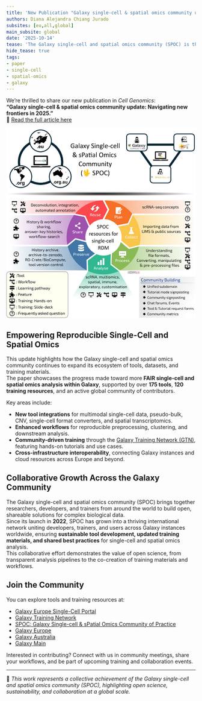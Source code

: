 ```yaml
---
title: 'New Publication "Galaxy single-cell & spatial omics community update: Navigating new frontiers in 2025"'
authors: Diana Alejandra Chiang Jurado
subsites: [eu,all,global]
main_subsite: global
date: '2025-10-14'
tease: 'The Galaxy single-cell and spatial omics community (SPOC) is thrilled to share the latest updates on tools, datasets, and collaborative initiatives driving open and reproducible single-cell and spatial omics research in 2025.'
hide_tease: true
tags:
- paper
- single-cell
- spatial-omics
- galaxy
---
```


We’re thrilled to share our new publication in *Cell Genomics*:  
**“Galaxy single-cell & spatial omics community update: Navigating new frontiers in 2025.”**  
📘 [Read the full article here](https://www.cell.com/cell-genomics/fulltext/S2666-979X(25)00261-7)

![Galaxy single-cell and spatial omics graphical abstract](graphical_abstract.jpg)

## Empowering Reproducible Single-Cell and Spatial Omics

This update highlights how the Galaxy single-cell and spatial omics community continues to expand its ecosystem of tools, datasets, and training materials.  
The paper showcases the progress made toward more **FAIR single-cell and spatial omics analysis within Galaxy**, supported by over **175 tools**, **120 training resources**, and an active global community of contributors.

Key areas include:
- **New tool integrations** for multimodal single-cell data, pseudo-bulk, CNV, single-cell format converters, and spatial transcriptomics.  
- **Enhanced workflows** for reproducible preprocessing, clustering, and downstream analysis.  
- **Community-driven training** through the [Galaxy Training Network (GTN)](https://training.galaxyproject.org/), featuring hands-on tutorials and use cases.  
- **Cross-infrastructure interoperability**, connecting Galaxy instances and cloud resources across Europe and beyond.

## Collaborative Growth Across the Galaxy Community

The Galaxy single-cell and spatial omics community (SPOC) brings together researchers, developers, and trainers from around the world to build open, shareable solutions for complex biological data.  
Since its launch in **2022**, SPOC has grown into a thriving international network uniting developers, trainers, and users across Galaxy instances worldwide, ensuring **sustainable tool development, updated training materials, and shared best practices** for single-cell and spatial omics analysis.  
This collaborative effort demonstrates the value of open science, from transparent analysis pipelines to the co-creation of training materials and workflows.

## Join the Community

You can explore tools and training resources at:
- [Galaxy Europe Single-Cell Portal](https://singlecell.usegalaxy.eu/)
- [Galaxy Training Network](https://training.galaxyproject.org/)
- [SPOC: Galaxy Single-cell & sPatial Omics Community of Practice](https://galaxyproject.org/community/sig/singlecell/)
- [Galaxy Europe](https://singlecell.usegalaxy.eu/)
- [Galaxy Australia](https://usegalaxy.org.au)
- [Galaxy Main](https://galaxy-main.usegalaxy.org)

Interested in contributing? Connect with us in community meetings, share your workflows, and be part of upcoming training and collaboration events.

---

🧬 *This work represents a collective achievement of the Galaxy single-cell and spatial omics community (SPOC), highlighting open science, sustainability, and collaboration at a global scale.*
